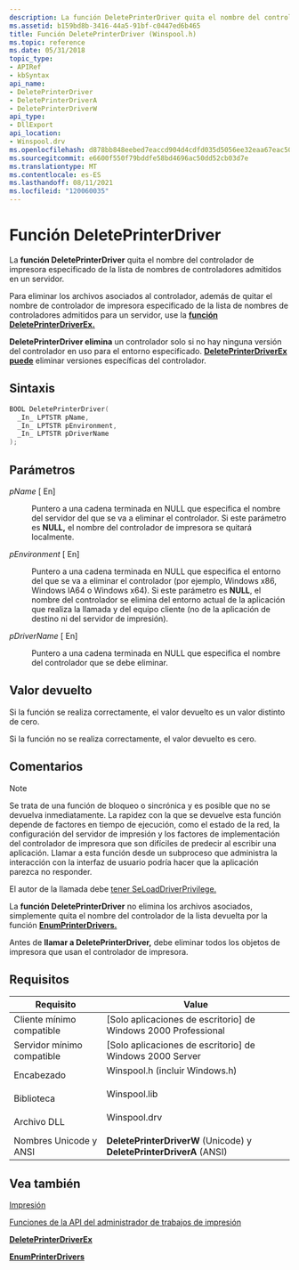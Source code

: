 ```yaml
---
description: La función DeletePrinterDriver quita el nombre del controlador de impresora especificado de la lista de nombres de controladores admitidos en un servidor.
ms.assetid: b159bd8b-3416-44a5-91bf-c0447ed6b465
title: Función DeletePrinterDriver (Winspool.h)
ms.topic: reference
ms.date: 05/31/2018
topic_type:
- APIRef
- kbSyntax
api_name:
- DeletePrinterDriver
- DeletePrinterDriverA
- DeletePrinterDriverW
api_type:
- DllExport
api_location:
- Winspool.drv
ms.openlocfilehash: d878bb848eebed7eaccd904d4cdfd035d5056ee32eaa67eac5064dd5cf4e1e51
ms.sourcegitcommit: e6600f550f79bddfe58bd4696ac50dd52cb03d7e
ms.translationtype: MT
ms.contentlocale: es-ES
ms.lasthandoff: 08/11/2021
ms.locfileid: "120060035"
---
```

# <a name="deleteprinterdriver-function"></a>Función DeletePrinterDriver

La **función DeletePrinterDriver** quita el nombre del controlador de impresora especificado de la lista de nombres de controladores admitidos en un servidor.

Para eliminar los archivos asociados al controlador, además de quitar el nombre de controlador de impresora especificado de la lista de nombres de controladores admitidos para un servidor, use la [**función DeletePrinterDriverEx.**](deleteprinterdriverex.md)

**DeletePrinterDriver elimina** un controlador solo si no hay ninguna versión del controlador en uso para el entorno especificado. [**DeletePrinterDriverEx puede**](deleteprinterdriverex.md) eliminar versiones específicas del controlador.

## <a name="syntax"></a>Sintaxis


```C++
BOOL DeletePrinterDriver(
  _In_ LPTSTR pName,
  _In_ LPTSTR pEnvironment,
  _In_ LPTSTR pDriverName
);
```



## <a name="parameters"></a>Parámetros

<dl> <dt>

*pName* \[ En\]
</dt> <dd>

Puntero a una cadena terminada en NULL que especifica el nombre del servidor del que se va a eliminar el controlador. Si este parámetro es **NULL,** el nombre del controlador de impresora se quitará localmente.

</dd> <dt>

*pEnvironment* \[ En\]
</dt> <dd>

Puntero a una cadena terminada en NULL que especifica el entorno del que se va a eliminar el controlador (por ejemplo, Windows x86, Windows IA64 o Windows x64). Si este parámetro es **NULL**, el nombre del controlador se elimina del entorno actual de la aplicación que realiza la llamada y del equipo cliente (no de la aplicación de destino ni del servidor de impresión).

</dd> <dt>

*pDriverName* \[ En\]
</dt> <dd>

Puntero a una cadena terminada en NULL que especifica el nombre del controlador que se debe eliminar.

</dd> </dl>

## <a name="return-value"></a>Valor devuelto

Si la función se realiza correctamente, el valor devuelto es un valor distinto de cero.

Si la función no se realiza correctamente, el valor devuelto es cero.

## <a name="remarks"></a>Comentarios

> [!Note]  
> Se trata de una función de bloqueo o sincrónica y es posible que no se devuelva inmediatamente. La rapidez con la que se devuelve esta función depende de factores en tiempo de ejecución, como el estado de la red, la configuración del servidor de impresión y los factores de implementación del controlador de impresora que son difíciles de predecir al escribir una aplicación. Llamar a esta función desde un subproceso que administra la interacción con la interfaz de usuario podría hacer que la aplicación parezca no responder.

 

El autor de la llamada debe [tener SeLoadDriverPrivilege.](/windows/desktop/SecAuthZ/authorization-constants)

La **función DeletePrinterDriver** no elimina los archivos asociados, simplemente quita el nombre del controlador de la lista devuelta por la función [**EnumPrinterDrivers.**](enumprinterdrivers.md)

Antes de **llamar a DeletePrinterDriver,** debe eliminar todos los objetos de impresora que usan el controlador de impresora.

## <a name="requirements"></a>Requisitos



| Requisito | Value |
|-------------------------------------|-----------------------------------------------------------------------------------------------------------|
| Cliente mínimo compatible<br/> | \[Solo aplicaciones de escritorio\] de Windows 2000 Professional<br/>                                                |
| Servidor mínimo compatible<br/> | \[Solo aplicaciones de escritorio\] de Windows 2000 Server<br/>                                                      |
| Encabezado<br/>                   | <dl> <dt>Winspool.h (incluir Windows.h)</dt> </dl> |
| Biblioteca<br/>                  | <dl> <dt>Winspool.lib</dt> </dl>                   |
| Archivo DLL<br/>                      | <dl> <dt>Winspool.drv</dt> </dl>                   |
| Nombres Unicode y ANSI<br/>   | **DeletePrinterDriverW** (Unicode) y **DeletePrinterDriverA** (ANSI)<br/>                         |



## <a name="see-also"></a>Vea también

<dl> <dt>

[Impresión](printdocs-printing.md)
</dt> <dt>

[Funciones de la API del administrador de trabajos de impresión](printing-and-print-spooler-functions.md)
</dt> <dt>

[**DeletePrinterDriverEx**](deleteprinterdriverex.md)
</dt> <dt>

[**EnumPrinterDrivers**](enumprinterdrivers.md)
</dt> </dl>

 

